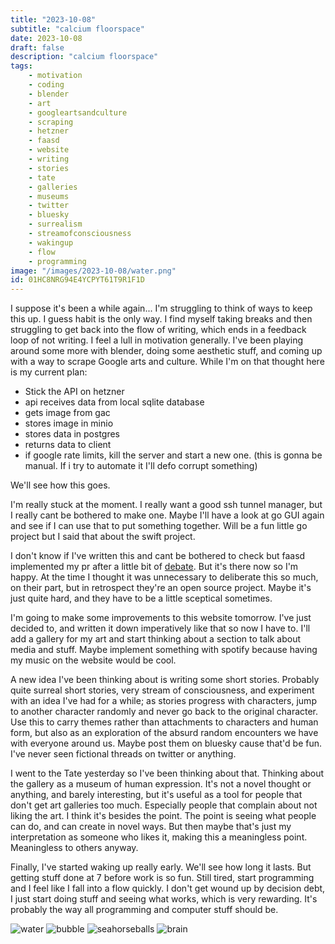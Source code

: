 ```yaml
---
title: "2023-10-08"
subtitle: "calcium floorspace"
date: 2023-10-08
draft: false
description: "calcium floorspace"
tags:
    - motivation
    - coding
    - blender
    - art
    - googleartsandculture
    - scraping
    - hetzner
    - faasd
    - website
    - writing
    - stories
    - tate
    - galleries
    - museums
    - twitter
    - bluesky
    - surrealism
    - streamofconsciousness
    - wakingup
    - flow
    - programming
image: "/images/2023-10-08/water.png"
id: 01HC8NRG94E4YCPYT61T9R1F1D
---
```


I suppose it's been a while again... I'm struggling to think of ways to keep this up. I guess habit is the only way. I find myself taking breaks and then struggling to get back into the flow of writing, which ends in a feedback loop of not writing. I feel a lull in motivation generally. I've been playing around some more with blender, doing some aesthetic stuff, and coming up with a way to scrape Google arts and culture. While I'm on that thought here is my current plan:

- Stick the API on hetzner
- api receives data from local sqlite database
- gets image from gac
- stores image in minio
- stores data in postgres
- returns data to client
- if google rate limits, kill the server and start a new one. (this is gonna be manual. If i try to automate it I'll defo corrupt something)

We'll see how this goes.

I'm really stuck at the moment. I really want a good ssh tunnel manager, but I really cant be bothered to make one. Maybe I'll have a look at go GUI again and see if I can use that to put something together. Will be a fun little go project but I said that about the swift project.

I don't know if I've written this and cant be bothered to check but faasd implemented my pr after a little bit of [debate](https://github.com/openfaas/faasd/issues/340#issuecomment-1722270733). But it's there now so I'm happy. At the time I thought it was unnecessary to deliberate this so much, on their part, but in retrospect they're an open source project. Maybe it's just quite hard, and they have to be a little sceptical sometimes.

I'm going to make some improvements to this website tomorrow. I've just decided to, and written it down imperatively like that so now I have to. I'll add a gallery for my art and start thinking about a section to talk about media and stuff. Maybe implement something with spotify because having my music on the website would be cool.

A new idea I've been thinking about is writing some short stories. Probably quite surreal short stories, very stream of consciousness, and experiment with an idea I've had for a while; as stories progress with characters, jump to another character randomly and never go back to the original character. Use this to carry themes rather than attachments to characters and human form, but also as an exploration of the absurd random encounters we have with everyone around us. Maybe post them on bluesky cause that'd be fun. I've never seen fictional threads on twitter or anything.

I went to the Tate yesterday so I've been thinking about that. Thinking about the gallery as a museum of human expression. It's not a novel thought or anything, and barely interesting, but it's useful as a tool for people that don't get art galleries too much. Especially people that complain about not liking the art. I think it's besides the point. The point is seeing what people can do, and can create in novel ways. But then maybe that's just my interpretation as someone who likes it, making this a meaningless point. Meaningless to others anyway.

Finally, I've started waking up really early. We'll see how long it lasts. But getting stuff done at 7 before work is so fun. Still tired, start programming and I feel like I fall into a flow quickly. I don't get wound up by decision debt, I just start doing stuff and seeing what works, which is very rewarding. It's probably the way all programming and computer stuff should be. 

![water](/images/2023-10-08/water.png)
![bubble](/images/2023-10-08/bubble.png)
![seahorseballs](/images/2023-10-08/seahorseballs.png)
![brain](/images/2023-10-08/brain.png)